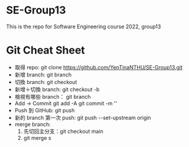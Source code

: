 # SE-Group13
This is the repo for Software Engineering course 2022, group13
# Git Cheat Sheet
- 取得 repo: git clone https://github.com/YenTinaNTHU/SE-Group13.git
- 新增 branch: git branch <new branch name>
- 切換 branch: git checkout <branch name>
- 新增＋切換 branch: git checkout -b <new branch name> 
- 檢視有哪些 branch： git branch
- Add -> Commit
    git add -A
    git commit -m '<commit message>'
- Push 到 GitHub: git push
- 新的 branch 第一次 push: git push --set-upstream origin <branch name>
- merge branch:
    1. 先切回主分支：git checkout main
    2. git merge <branch name>s
